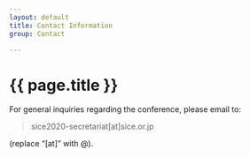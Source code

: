 ```yaml
---
layout: default
title: Contact Information
group: Contact

---
```


# {{ page.title }}

For general inquiries regarding the conference, please email to:

> sice2020-secretariat[at]sice.or.jp   

(replace “[at]” with @).
